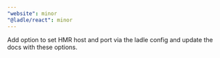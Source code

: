 ```yaml
---
"website": minor
"@ladle/react": minor
---
```


Add option to set HMR host and port via the ladle config and update the docs with these options.
